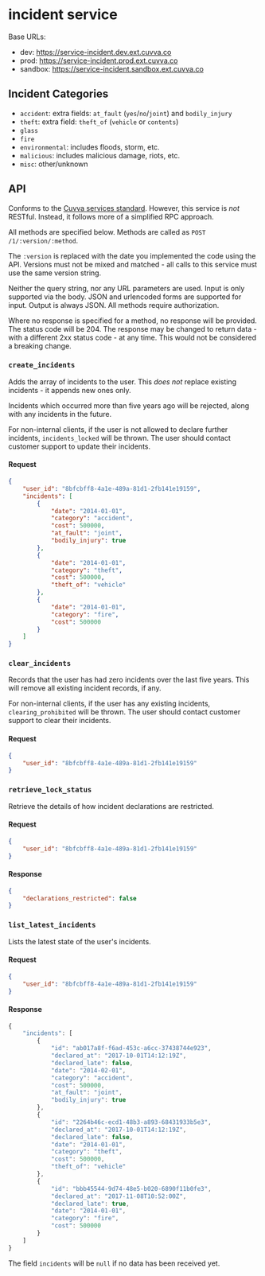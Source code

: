 # incident service

Base URLs:

- dev: https://service-incident.dev.ext.cuvva.co
- prod: https://service-incident.prod.ext.cuvva.co
- sandbox: https://service-incident.sandbox.ext.cuvva.co

## Incident Categories

- `accident`: extra fields: `at_fault` (`yes`/`no`/`joint`) and `bodily_injury`
- `theft`: extra field: `theft_of` (`vehicle` or `contents`)
- `glass`
- `fire`
- `environmental`: includes floods, storm, etc.
- `malicious`: includes malicious damage, riots, etc.
- `misc`: other/unknown

## API

Conforms to the [Cuvva services standard][1]. However, this service is *not*
RESTful. Instead, it follows more of a simplified RPC approach.

All methods are specified below. Methods are called as
`POST /1/:version/:method`.

The `:version` is replaced with the date you implemented the code using the API.
Versions must not be mixed and matched - all calls to this service must use the
same version string.

Neither the query string, nor any URL parameters are used. Input is only
supported via the body. JSON and urlencoded forms are supported for input.
Output is always JSON. All methods require authorization.

Where no response is specified for a method, no response will be provided. The
status code will be 204. The response may be changed to return data - with a
different 2xx status code - at any time. This would not be considered a breaking
change.

### `create_incidents`

Adds the array of incidents to the user. This *does not* replace existing
incidents - it appends new ones only.

Incidents which occurred more than five years ago will be rejected, along with
any incidents in the future.

For non-internal clients, if the user is not allowed to declare further
incidents, `incidents_locked` will be thrown. The user should contact customer
support to update their incidents.

#### Request

```json
{
	"user_id": "8bfcbff8-4a1e-489a-81d1-2fb141e19159",
	"incidents": [
		{
			"date": "2014-01-01",
			"category": "accident",
			"cost": 500000,
			"at_fault": "joint",
			"bodily_injury": true
		},
		{
			"date": "2014-01-01",
			"category": "theft",
			"cost": 500000,
			"theft_of": "vehicle"
		},
		{
			"date": "2014-01-01",
			"category": "fire",
			"cost": 500000
		}
	]
}
```

### `clear_incidents`

Records that the user has had zero incidents over the last five years. This will
remove all existing incident records, if any.

For non-internal clients, if the user has any existing incidents,
`clearing_prohibited` will be thrown. The user should contact customer support
to clear their incidents.

#### Request

```json
{
	"user_id": "8bfcbff8-4a1e-489a-81d1-2fb141e19159"
}
```

### `retrieve_lock_status`

Retrieve the details of how incident declarations are restricted.

#### Request

```json
{
	"user_id": "8bfcbff8-4a1e-489a-81d1-2fb141e19159"
}
```

#### Response

```json
{
	"declarations_restricted": false
}
```

### `list_latest_incidents`

Lists the latest state of the user's incidents.

#### Request

```json
{
	"user_id": "8bfcbff8-4a1e-489a-81d1-2fb141e19159"
}
```

#### Response

```js
{
	"incidents": [
		{
			"id": "ab017a8f-f6ad-453c-a6cc-37438744e923",
			"declared_at": "2017-10-01T14:12:19Z",
			"declared_late": false,
			"date": "2014-02-01",
			"category": "accident",
			"cost": 500000,
			"at_fault": "joint",
			"bodily_injury": true
		},
		{
			"id": "2264b46c-ecd1-48b3-a893-68431933b5e3",
			"declared_at": "2017-10-01T14:12:19Z",
			"declared_late": false,
			"date": "2014-01-01",
			"category": "theft",
			"cost": 500000,
			"theft_of": "vehicle"
		},
		{
			"id": "bbb45544-9d74-48e5-b020-6890f11b0fe3",
			"declared_at": "2017-11-08T10:52:00Z",
			"declared_late": true,
			"date": "2014-01-01",
			"category": "fire",
			"cost": 500000
		}
	]
}
```

The field `incidents` will be `null` if no data has been received yet.

[1]: https://github.com/cuvva/standards/blob/master/services.md
